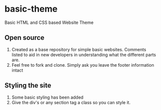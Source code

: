 # basic-theme
Basic HTML and CSS based Website Theme

## Open source
1. Created as a base repository for simple basic websites.  Comments listed to aid in new developers in understanding what the different parts are.
2. Feel free to fork and clone.  Simply ask you leave the footer information intact


## Styling the site
1. Some basic styling has been added
2. Give the div's or any section tag a class so you can style it.
